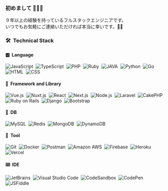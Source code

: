 ### 初めまして 🙇🏽‍♂️

９年以上の経験を持っているフルスタックエンジニアです。<br>
いつでもお気軽にご連絡いただければ本当に幸いです。🤙🏼
<!--
**nickmadev/nickmadev** is a ✨ _special_ ✨ repository because its `README.md` (this file) appears on your GitHub profile.

Here are some ideas to get you started:

- 🔭 I’m currently working on ...
- 🌱 I’m currently learning ...
- 👯 I’m looking to collaborate on ...
- 🤔 I’m looking for help with ...
- 💬 Ask me about ...
- 📫 How to reach me: ...
- 😄 Pronouns: ...
- ⚡ Fun fact: ...
-->

### 🛠 &nbsp;Technical Stack

#### 🆎 &nbsp;Language
![JavaScript](https://img.shields.io/badge/-JavaScript-05122A?style=flat&logo=javascript)&nbsp;
![TypeScript](https://img.shields.io/badge/-TypeScript-05122A?style=flat&logo=typescript)&nbsp;
![PHP](https://img.shields.io/badge/-PHP-05122A?style=flat&logo=php)&nbsp;
![Ruby](https://img.shields.io/badge/-Ruby-05122A?style=flat&logo=ruby&logoColor=red)&nbsp;
![JAVA](https://img.shields.io/badge/-JAVA-05122A?style=flat&logo=java)&nbsp;
![Python](https://img.shields.io/badge/-Python-05122A?style=flat&logo=python)&nbsp;
![Go](https://img.shields.io/badge/-Go-05122A?style=flat&logo=go)&nbsp;
![HTML](https://img.shields.io/badge/-HTML-05122A?style=flat&logo=HTML5)&nbsp;
![CSS](https://img.shields.io/badge/-CSS-05122A?style=flat&logo=CSS3&logoColor=1572B6)&nbsp;
#### 🧩 &nbsp;Framework and Library
![Vue.js](https://img.shields.io/badge/-Vue.js-05122A?style=flat&logo=vuedotjs)&nbsp;
![Nuxt.js](https://img.shields.io/badge/-Nuxt.js-05122A?style=flat&logo=nuxtdotjs)&nbsp;
![React](https://img.shields.io/badge/-React-05122A?style=flat&logo=react)&nbsp;
![Next.js](https://img.shields.io/badge/-Next.js-05122A?style=flat&logo=nextdotjs)&nbsp;
![Node.js](https://img.shields.io/badge/-Node.js-05122A?style=flat&logo=node.js)&nbsp;
![Laravel](https://img.shields.io/badge/-Laravel-05122A?style=flat&logo=laravel)&nbsp;
![CakePHP](https://img.shields.io/badge/-CakePHP-05122A?style=flat&logo=cakephp)&nbsp;
![Ruby on Rails](https://img.shields.io/badge/-Rails-05122A?style=flat&logo=rubyonrails&logoColor=red)&nbsp;
![Django](https://img.shields.io/badge/-Django-05122A?style=flat&logo=django)&nbsp;
![Bootstrap](https://img.shields.io/badge/-Bootstrap-05122A?style=flat&logo=bootstrap&logoColor=563D7C)
#### 💽 &nbsp;DB
![MySQL](https://img.shields.io/badge/-MySQL-05122A?style=flat&logo=mysql&logoColor=white)&nbsp;
![Redis](https://img.shields.io/badge/-Redis-05122A?style=flat&logo=redis)&nbsp;
![MongoDB](https://img.shields.io/badge/-MongoDB-05122A?style=flat&logo=mongodb)&nbsp;
![DynamoDB](https://img.shields.io/badge/-DynamoDB-05122A?style=flat&logo=amazondynamodb)&nbsp;
#### 🧰 &nbsp;Tool
![Git](https://img.shields.io/badge/-Git-05122A?style=flat&logo=git)&nbsp;
![Docker](https://img.shields.io/badge/-Docker-05122A?style=flat&logo=docker)&nbsp;
![Postman](https://img.shields.io/badge/-Postman-05122A?style=flat&logo=postman)&nbsp;
![Amazon AWS](https://img.shields.io/badge/-AWS-05122A?style=flat&logo=amazonaws)&nbsp;
![Firebase](https://img.shields.io/badge/-Firebase-05122A?style=flat&logo=firebase)&nbsp;
![Heroku](https://img.shields.io/badge/-Heroku-05122A?style=flat&logo=heroku)&nbsp;
![Vercel](https://img.shields.io/badge/-Vercel-05122A?style=flat&logo=vercel)&nbsp;
#### ⌨️ &nbsp;IDE
![JetBrains](https://img.shields.io/badge/-JetBrains-05122A?style=flat&logo=jetbrains)&nbsp;
![Visual Studio Code](https://img.shields.io/badge/-VSCode-05122A?style=flat&logo=visualstudiocode&logoColor=blue)&nbsp;
![CodeSandbox](https://img.shields.io/badge/-CodeSandbox-05122A?style=flat&logo=codesandbox)&nbsp;
![CodePen](https://img.shields.io/badge/-CodePen-05122A?style=flat&logo=codepen)&nbsp;
![JSFiddle](https://img.shields.io/badge/-JSFiddle-05122A?style=flat&logo=jsfiddle)&nbsp;

<br />
<!--
<br />
<div wudth="100%">
<img align="left" height="150px" src="https://github-readme-stats.vercel.app/api?username=nickmadev&show_icons=true&theme=merko&count_private=true" />
<img align="left" height="150px" src="https://github-readme-stats.vercel.app/api/top-langs/?username=nickmadev&layout=compact&theme=monokai&count_private=true">
</div>
<br />
-->
